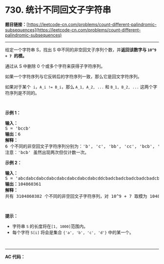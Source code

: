 # 730. 统计不同回文子字符串

**题目链接：**[https://leetcode-cn.com/problems/count-different-palindromic-subsequences](https://leetcode-cn.com/problems/count-different-palindromic-subsequences)

---

<div class="content__1Y2H">
 <div class="notranslate">
  <p>给定一个字符串 S，找出 S 中不同的非空回文子序列个数，并<strong>返回该数字与 <code>10^9 + 7 </code>的模。</strong></p> 
  <p>通过从 S 中删除 0 个或多个字符来获得子字符序列。</p> 
  <p>如果一个字符序列与它反转后的字符序列一致，那么它是回文字符序列。</p> 
  <p>如果对于某个&nbsp;&nbsp;<code>i</code>，<code>A_i != B_i</code>，那么&nbsp;<code>A_1, A_2, ...</code> 和&nbsp;<code>B_1, B_2, ...</code> 这两个字符序列是不同的。</p> 
  <p>&nbsp;</p> 
  <p><strong>示例 1：</strong></p> 
  <pre class="language-text"><strong>输入：</strong>
S = 'bccb'
<strong>输出：</strong>6
<strong>解释：</strong>
6 个不同的非空回文子字符序列分别为：'b', 'c', 'bb', 'cc', 'bcb', 'bccb'。
注意：'bcb' 虽然出现两次但仅计数一次。
</pre> 
  <p><strong>示例 2：</strong></p> 
  <pre class="language-text"><strong>输入：</strong>
S = 'abcdabcdabcdabcdabcdabcdabcdabcddcbadcbadcbadcbadcbadcbadcbadcba'
<strong>输出：</strong>104860361
<strong>解释：</strong>
共有 3104860382 个不同的非空回文子字符序列，对 10^9 + 7 取模为 104860361。
</pre> 
  <p>&nbsp;</p> 
  <p><strong>提示：</strong></p> 
  <ul> 
   <li>字符串&nbsp;<code>S</code>&nbsp;的长度将在<code>[1, 1000]</code>范围内。</li> 
   <li>每个字符&nbsp;<code>S[i]</code>&nbsp;将会是集合&nbsp;<code>{'a', 'b', 'c', 'd'}</code>&nbsp;中的某一个。</li> 
  </ul> 
  <p>&nbsp;</p> 
 </div>
</div>

---

**AC 代码：**

```java

```